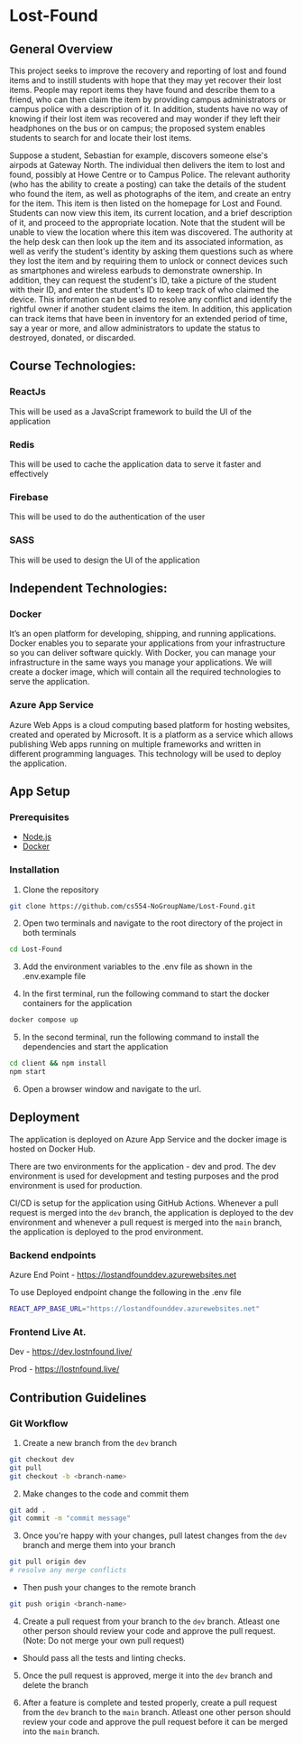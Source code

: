 # Lost-Found

## General Overview

This project seeks to improve the recovery and reporting of lost and found items and to instill students with hope that they may yet recover their lost items. People may report items they have found and describe them to a friend, who can then claim the item by providing campus administrators or campus police with a description of it. In addition, students have no way of knowing if their lost item was recovered and may wonder if they left their headphones on the bus or on campus; the proposed system enables students to search for and locate their lost items.

Suppose a student, Sebastian for example, discovers someone else's airpods at Gateway North. The individual then delivers the item to lost and found, possibly at Howe Centre or to Campus Police. The relevant authority (who has the ability to create a posting) can take the details of the student who found the item, as well as photographs of the item, and create an entry for the item. This item is then listed on the homepage for Lost and Found. Students can now view this item, its current location, and a brief description of it, and proceed to the appropriate location. Note that the student will be unable to view the location where this item was discovered. The authority at the help desk can then look up the item and its associated information, as well as verify the student's identity by asking them questions such as where they lost the item and by requiring them to unlock or connect devices such as smartphones and wireless earbuds to demonstrate ownership. In addition, they can request the student's ID, take a picture of the student with their ID, and enter the student's ID to keep track of who claimed the device. This information can be used to resolve any conflict and identify the rightful owner if another student claims the item. In addition, this application can track items that have been in inventory for an extended period of time, say a year or more, and allow administrators to update the status to destroyed, donated, or discarded.

## Course Technologies:

### ReactJs

This will be used as a JavaScript framework to build the UI of the application

### Redis

This will be used to cache the application data to serve it faster and effectively

### Firebase

This will be used to do the authentication of the user

### SASS

This will be used to design the UI of the application

## Independent Technologies:

### Docker

It’s an open platform for developing, shipping, and running applications. Docker enables you to separate your applications from your infrastructure so you can deliver software quickly. With Docker, you can manage your infrastructure in the same ways you manage your applications. We will create a docker image, which will contain all the required technologies to serve the application.

### Azure App Service

Azure Web Apps is a cloud computing based platform for hosting websites, created and operated by Microsoft. It is a platform as a service which allows publishing Web apps running on multiple frameworks and written in different programming languages. This technology will be used to deploy the application.

## App Setup

### Prerequisites

- [Node.js](https://nodejs.org/en/download/)
- [Docker](https://www.docker.com/products/docker-desktop)

### Installation

1. Clone the repository

```bash
git clone https://github.com/cs554-NoGroupName/Lost-Found.git
```

2. Open two terminals and navigate to the root directory of the project in both terminals

```bash
cd Lost-Found
```

3. Add the environment variables to the .env file as shown in the .env.example file

4. In the first terminal, run the following command to start the docker containers for the application

```bash
docker compose up
```

5. In the second terminal, run the following command to install the dependencies and start the application

```bash
cd client && npm install
npm start

```

6. Open a browser window and navigate to the url.

## Deployment

The application is deployed on Azure App Service and the docker image is hosted on Docker Hub.

There are two environments for the application - dev and prod. The dev environment is used for development and testing purposes and the prod environment is used for production.

CI/CD is setup for the application using GitHub Actions. Whenever a pull request is merged into the `dev` branch, the application is deployed to the dev environment and whenever a pull request is merged into the `main` branch, the application is deployed to the prod environment.

### Backend endpoints

Azure End Point - https://lostandfounddev.azurewebsites.net

To use Deployed endpoint change the following in the .env file

```bash
REACT_APP_BASE_URL="https://lostandfounddev.azurewebsites.net"
```

### Frontend Live At.

Dev - https://dev.lostnfound.live/

Prod - https://lostnfound.live/

## Contribution Guidelines

### Git Workflow

1. Create a new branch from the `dev` branch

```bash
git checkout dev
git pull
git checkout -b <branch-name>
```

2. Make changes to the code and commit them

```bash
git add .
git commit -m "commit message"
```

3. Once you're happy with your changes, pull latest changes from the `dev` branch and merge them into your branch

```bash
git pull origin dev
# resolve any merge conflicts
```

- Then push your changes to the remote branch

```bash
git push origin <branch-name>
```

4. Create a pull request from your branch to the `dev` branch. Atleast one other person should review your code and approve the pull request. (Note: Do not merge your own pull request)

- Should pass all the tests and linting checks.

5. Once the pull request is approved, merge it into the `dev` branch and delete the branch

6. After a feature is complete and tested properly, create a pull request from the `dev` branch to the `main` branch. Atleast one other person should review your code and approve the pull request before it can be merged into the `main` branch.
